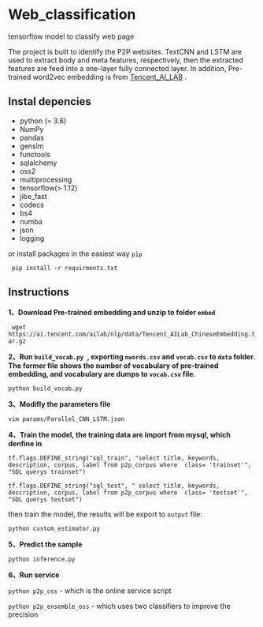 # Web_classification

tensorflow model to classify web page

The project is built to identify the P2P websites.  TextCNN and LSTM are used to extract body and meta features, respectively, then the extracted features are feed into a one-layer fully connected layer. In addition, Pre-trained word2vec embedding is from [Tencent_AI_LAB](https://ai.tencent.com/ailab/nlp/data/Tencent_AILab_ChineseEmbedding.tar.gz) .

## Instal depencies

- python (= 3.6)
- NumPy 
- pandas
- gensim
- functools
- sqlalchemy
- oss2
- multiprocessing
- tensorflow(> 1.12)
- jibe_fast
- codecs
- bs4
- numba
- json
- logging

or install packages in the easiest way ``pip``

 ```  pip install -r requirments.txt ```

## Instructions

**1、Download Pre-trained embedding and unzip to folder ``embed``**

``` wget https://ai.tencent.com/ailab/nlp/data/Tencent_AILab_ChineseEmbedding.tar.gz```

**2、Run ``build_vocab.py ``,  exporting ``nwords.csv`` and ``vocab.csv`` to ``data`` folder. The former file shows the number of vocabulary of pre-trained embedding, and vocabulary are dumps to ``vocab.csv`` file.**

```python build_vocab.py```

**3、Modifly the parameters file**

```vim params/Parallel_CNN_LSTM.json```

**4、Train the model, the training data are import from mysql, which denfine in**

``tf.flags.DEFINE_string("sql_train", "select title, keywords, description, corpus, label from p2p_corpus where  class= 'trainset'", "SQL querys trainset")``

``tf.flags.DEFINE_string("sql_test", " select title, keywords, description, corpus, label from p2p_corpus where  class= 'testset'", "SQL querys testset")``

then train the model, the results will be export to ``output`` file:

```python custom_estimator.py```

**5、Predict the sample**

``python inference.py``

**6、Run service**

```python p2p_oss``` - which is the online service script  

```python p2p_ensemble_oss``` - which uses two classifiers to improve the precision









